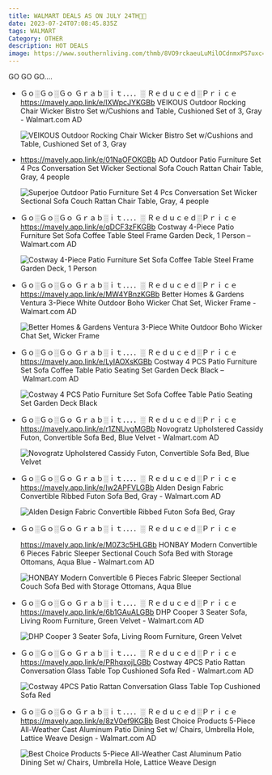 ```yaml
---
title: WALMART DEALS AS ON JULY 24TH💞💞
date: 2023-07-24T07:08:45.835Z
tags: WALMART
Category: OTHER
description: HOT DEALS
image: https://www.southernliving.com/thmb/8VO9rckaeuLuMilOCdnmxPS7uxc=/750x0/filters:no_upscale():max_bytes(150000):strip_icc():format(webp)/GettyImages-1205217071-2000-2a26022fe10b4ec8923b109197ea5a69.jpg
---
```

G﻿O GO GO....

* Ｇｏ░Ｇｏ░Ｇｏ
  Ｇｒａｂ░ｉｔ．．．．░
  Ｒｅｄｕｃｅｄ░Ｐｒｉｃｅ
  https://mavely.app.link/e/lXWpcJYKGBb
  VEIKOUS Outdoor Rocking Chair Wicker Bistro Set w/Cushions and Table, Cushioned Set of 3, Gray - Walmart.com
  AD<!--StartFragment-->

  ![VEIKOUS Outdoor Rocking Chair Wicker Bistro Set w/Cushions and Table, Cushioned Set of 3, Gray](https://i5.walmartimages.com/asr/ddace622-c8b5-4daf-895c-7608610597ad.ea0a7a7e61120257e6e057f6e06c6a86.jpeg?odnHeight=2000&odnWidth=2000&odnBg=FFFFFF)

  <!--EndFragment-->
* https://mavely.app.link/e/01NaOFOKGBb
  AD  Outdoor Patio Furniture Set 4 Pcs Conversation Set Wicker Sectional Sofa Couch Rattan Chair Table, Gray, 4 people<!--StartFragment-->

  ![Superjoe Outdoor Patio Furniture Set 4 Pcs Conversation Set Wicker Sectional Sofa Couch Rattan Chair Table, Gray, 4 people](https://i5.walmartimages.com/asr/2b74acc1-4ced-4495-8e4f-913859e552f5.8d16316f3127f28d04a3f3f359d6d21e.png?odnHeight=2000&odnWidth=2000&odnBg=FFFFFF)

  <!--EndFragment-->         
* Ｇｏ░Ｇｏ░Ｇｏ
  Ｇｒａｂ░ｉｔ．．．．░
  Ｒｅｄｕｃｅｄ░Ｐｒｉｃｅ
  https://mavely.app.link/e/qDCF3zFKGBb
  Costway 4-Piece Patio Furniture Set Sofa Coffee Table Steel Frame Garden Deck, 1 Person – Walmart.com
  AD<!--StartFragment-->

  ![Costway 4-Piece Patio Furniture Set Sofa Coffee Table Steel Frame Garden Deck, 1 Person](https://i5.walmartimages.com/asr/d8747b6d-53bb-4b15-ac59-bfdf5518e2a2_1.4c41b58561f29bbbdbbb8dfbc9efd7a2.jpeg?odnHeight=612&odnWidth=612&odnBg=FFFFFF)

  <!--EndFragment-->
* Ｇｏ░Ｇｏ░Ｇｏ
  Ｇｒａｂ░ｉｔ．．．．░
  Ｒｅｄｕｃｅｄ░Ｐｒｉｃｅ
  https://mavely.app.link/e/MW4YBnzKGBb
  Better Homes & Gardens Ventura 3-Piece White Outdoor Boho Wicker Chat Set, Wicker Frame - Walmart.com
  AD<!--StartFragment-->

  ![Better Homes & Gardens Ventura 3-Piece White Outdoor Boho Wicker Chat Set, Wicker Frame](https://i5.walmartimages.com/asr/9a262fd3-b276-4505-a3dc-695265aea9fd_1.221f1a4bf80e7e7cb721a48c0f42ecd1.jpeg?odnHeight=612&odnWidth=612&odnBg=FFFFFF)

  <!--EndFragment-->
* Ｇｏ░Ｇｏ░Ｇｏ
  Ｇｒａｂ░ｉｔ．．．．░
  Ｒｅｄｕｃｅｄ░Ｐｒｉｃｅ
  https://mavely.app.link/e/LyIAOXsKGBb
  Costway 4 PCS Patio Furniture Set Sofa Coffee Table Patio Seating Set Garden Deck Black – Walmart.com
  AD<!--StartFragment-->

  ![Costway 4 PCS Patio Furniture Set Sofa Coffee Table Patio Seating Set Garden Deck Black](https://i5.walmartimages.com/asr/5540711f-db9a-4b2c-a7ad-33d86574f295_1.ea6f60cb95088cc9b7173228dafb72e0.jpeg?odnHeight=612&odnWidth=612&odnBg=FFFFFF)

  <!--EndFragment-->
* Ｇｏ░Ｇｏ░Ｇｏ
  Ｇｒａｂ░ｉｔ．．．．░
  Ｒｅｄｕｃｅｄ░Ｐｒｉｃｅ
  https://mavely.app.link/e/r1ZNUvgMGBb
  Novogratz Upholstered Cassidy Futon, Convertible Sofa Bed, Blue Velvet - Walmart.com
  AD<!--StartFragment-->

  ![Novogratz Upholstered Cassidy Futon, Convertible Sofa Bed, Blue Velvet](https://i5.walmartimages.com/asr/3329bd3c-7c45-420d-91d3-1528ba66ae7a_1.35e4e010811ad5a772ab4369df0972ed.jpeg?odnHeight=612&odnWidth=612&odnBg=FFFFFF)

  <!--EndFragment-->
* Ｇｏ░Ｇｏ░Ｇｏ
  Ｇｒａｂ░ｉｔ．．．．░
  Ｒｅｄｕｃｅｄ░Ｐｒｉｃｅ
  https://mavely.app.link/e/Iw2APFVLGBb
  Alden Design Fabric Convertible Ribbed Futon Sofa Bed, Gray - Walmart.com
  AD<!--StartFragment-->

  ![Alden Design Fabric Convertible Ribbed Futon Sofa Bed, Gray](https://i5.walmartimages.com/asr/be602fcb-ff82-45fa-ad55-1aff619c5e50.6b0ca192c3b59404155c68ce730caa56.jpeg?odnHeight=2000&odnWidth=2000&odnBg=FFFFFF)

  <!--EndFragment-->
* Ｇｏ░Ｇｏ░Ｇｏ
  Ｇｒａｂ░ｉｔ．．．．░
  Ｒｅｄｕｃｅｄ░Ｐｒｉｃｅ

  https://mavely.app.link/e/M0Z3c5HLGBb
  HONBAY Modern Convertible 6 Pieces Fabric Sleeper Sectional Couch Sofa Bed with Storage Ottomans, Aqua Blue - Walmart.com
  AD<!--StartFragment-->

  ![HONBAY Modern Convertible 6 Pieces Fabric Sleeper Sectional Couch Sofa Bed with Storage Ottomans, Aqua Blue](https://i5.walmartimages.com/asr/63ba7571-010e-41df-b47c-4547a1d8f1ec.73e9c74b2c5e705c6f0c301ec2760b05.jpeg?odnHeight=612&odnWidth=612&odnBg=FFFFFF)

  <!--EndFragment-->
* Ｇｏ░Ｇｏ░Ｇｏ
  Ｇｒａｂ░ｉｔ．．．．░
  Ｒｅｄｕｃｅｄ░Ｐｒｉｃｅ
  https://mavely.app.link/e/6b1GAuALGBb
  DHP Cooper 3 Seater Sofa, Living Room Furniture, Green Velvet - Walmart.com
  AD<!--StartFragment-->

  ![DHP Cooper 3 Seater Sofa, Living Room Furniture, Green Velvet](https://i5.walmartimages.com/asr/438d77a1-9fa6-4a1d-abe1-74aad406577a.7b8bf5acf50527976466cfbc94c91185.jpeg?odnHeight=612&odnWidth=612&odnBg=FFFFFF)

  <!--EndFragment-->
* Ｇｏ░Ｇｏ░Ｇｏ
  Ｇｒａｂ░ｉｔ．．．．░
  Ｒｅｄｕｃｅｄ░Ｐｒｉｃｅ
  https://mavely.app.link/e/PRhqxojLGBb
  Costway 4PCS Patio Rattan Conversation Glass Table Top Cushioned Sofa Red - Walmart.com
  AD<!--StartFragment-->

  ![Costway 4PCS Patio Rattan Conversation Glass Table Top Cushioned Sofa Red](https://i5.walmartimages.com/asr/f1f0ae0a-a828-4a40-b1d8-69a88bb07700.7df2d77c8ba713dc2d5d2d7c1db22173.jpeg?odnHeight=612&odnWidth=612&odnBg=FFFFFF)

  <!--EndFragment-->
* Ｇｏ░Ｇｏ░Ｇｏ
  Ｇｒａｂ░ｉｔ．．．．░
  Ｒｅｄｕｃｅｄ░Ｐｒｉｃｅ
  https://mavely.app.link/e/8zV0ef9KGBb
  Best Choice Products 5-Piece All-Weather Cast Aluminum Patio Dining Set w/ Chairs, Umbrella Hole, Lattice Weave Design - Walmart.com
  AD<!--StartFragment-->

  ![Best Choice Products 5-Piece All-Weather Cast Aluminum Patio Dining Set w/ Chairs, Umbrella Hole, Lattice Weave Design](https://i5.walmartimages.com/asr/714fdbb8-e622-479b-b757-1a4314ccf518.dd51fe4d5c5f413026e3418daaaa2388.jpeg?odnHeight=612&odnWidth=612&odnBg=FFFFFF)

  <!--EndFragment-->